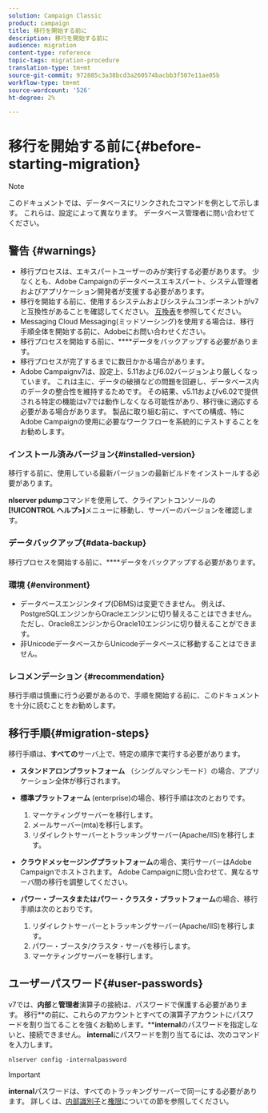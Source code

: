 ```yaml
---
solution: Campaign Classic
product: campaign
title: 移行を開始する前に
description: 移行を開始する前に
audience: migration
content-type: reference
topic-tags: migration-procedure
translation-type: tm+mt
source-git-commit: 972885c3a38bcd3a260574bacbb3f507e11ae05b
workflow-type: tm+mt
source-wordcount: '526'
ht-degree: 2%

---
```



# 移行を開始する前に{#before-starting-migration}

>[!NOTE]
>
>このドキュメントでは、データベースにリンクされたコマンドを例として示します。 これらは、設定によって異なります。 データベース管理者に問い合わせてください。

## 警告 {#warnings}

* 移行プロセスは、エキスパートユーザーのみが実行する必要があります。 少なくとも、Adobe Campaignのデータベースエキスパート、システム管理者およびアプリケーション開発者が支援する必要があります。
* 移行を開始する前に、使用するシステムおよびシステムコンポーネントがv7と互換性があることを確認してください。 [互換表](../../rn/using/compatibility-matrix.md)を参照してください。
* Messaging Cloud Messaging(ミッドソーシング)を使用する場合は、移行手順全体を開始する前に、Adobeにお問い合わせください。
* 移行プロセスを開始する前に、****&#x200B;データをバックアップする必要があります。
* 移行プロセスが完了するまでに数日かかる場合があります。
* Adobe Campaignv7は、設定上、5.11および6.02バージョンより厳しくなっています。 これは主に、データの破損などの問題を回避し、データベース内のデータの整合性を維持するためです。 その結果、v5.11およびv6.02で提供される特定の機能はv7では動作しなくなる可能性があり、移行後に適応する必要がある場合があります。 製品に取り組む前に、すべての構成、特にAdobe Campaignの使用に必要なワークフローを系統的にテストすることをお勧めします。

### インストール済みバージョン{#installed-version}

移行する前に、使用している最新バージョンの最新ビルドをインストールする必要があります。

**nlserver pdump**&#x200B;コマンドを使用して、クライアントコンソールの&#x200B;**[!UICONTROL ヘルプ>]**&#x200B;メニューに移動し、サーバーのバージョンを確認します。

### データバックアップ{#data-backup}

移行プロセスを開始する前に、****&#x200B;データをバックアップする必要があります。

### 環境 {#environment}

* データベースエンジンタイプ(DBMS)は変更できません。 例えば、PostgreSQLエンジンからOracleエンジンに切り替えることはできません。 ただし、Oracle8エンジンからOracle10エンジンに切り替えることができます。
* 非UnicodeデータベースからUnicodeデータベースに移動することはできません。

### レコメンデーション {#recommendation}

移行手順は慎重に行う必要があるので、手順を開始する前に、このドキュメントを十分に読むことをお勧めします。

## 移行手順{#migration-steps}

移行手順は、**すべての**&#x200B;サーバ上で、特定の順序で実行する必要があります。

* **スタンドアロンプラットフォーム** （シングルマシンモード）の場合、アプリケーション全体が移行されます。
* **標準プラットフォーム** (enterprise)の場合、移行手順は次のとおりです。

   1. マーケティングサーバーを移行します。
   1. メールサーバー(mta)を移行します。
   1. リダイレクトサーバーとトラッキングサーバー(Apache/IIS)を移行します。

* **クラウドメッセージングプラットフォーム**&#x200B;の場合、実行サーバーはAdobe Campaignでホストされます。 Adobe Campaignに問い合わせて、異なるサーバ間の移行を調整してください。
* **パワー・ブースタまたはパワー・クラスタ・プラットフォーム**&#x200B;の場合、移行手順は次のとおりです。

   1. リダイレクトサーバーとトラッキングサーバー(Apache/IIS)を移行します。
   1. パワー・ブースタ/クラスタ・サーバを移行します。
   1. マーケティングサーバーを移行します。

## ユーザーパスワード{#user-passwords}

v7では、**内部**&#x200B;と&#x200B;**管理者**&#x200B;演算子の接続は、パスワードで保護する必要があります。 移行&#x200B;**の前に、これらのアカウントとすべての演算子アカウントにパスワードを割り当てることを強くお勧めします。****internal**&#x200B;のパスワードを指定しないと、接続できません。 **internal**&#x200B;にパスワードを割り当てるには、次のコマンドを入力します。

```
nlserver config -internalpassword
```

>[!IMPORTANT]
>
>**internal**&#x200B;パスワードは、すべてのトラッキングサーバーで同一にする必要があります。 詳しくは、[内部識別子](../../installation/using/campaign-server-configuration.md#internal-identifier)と[権限](../../platform/using/access-management.md#about-permissions)についての節を参照してください。

